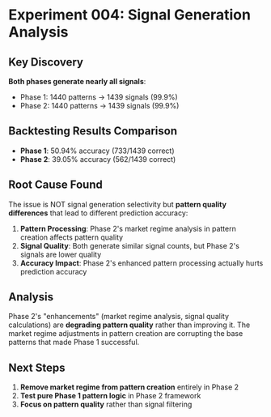 # Experiment 004: Signal Generation Analysis

## Key Discovery
**Both phases generate nearly all signals**: 
- Phase 1: 1440 patterns → 1439 signals (99.9%)
- Phase 2: 1440 patterns → 1439 signals (99.9%)

## Backtesting Results Comparison
- **Phase 1**: 50.94% accuracy (733/1439 correct)
- **Phase 2**: 39.05% accuracy (562/1439 correct)

## Root Cause Found
The issue is NOT signal generation selectivity but **pattern quality differences** that lead to different prediction accuracy:

1. **Pattern Processing**: Phase 2's market regime analysis in pattern creation affects pattern quality
2. **Signal Quality**: Both generate similar signal counts, but Phase 2's signals are lower quality
3. **Accuracy Impact**: Phase 2's enhanced pattern processing actually hurts prediction accuracy

## Analysis
Phase 2's "enhancements" (market regime analysis, signal quality calculations) are **degrading pattern quality** rather than improving it. The market regime adjustments in pattern creation are corrupting the base patterns that made Phase 1 successful.

## Next Steps
1. **Remove market regime from pattern creation** entirely in Phase 2
2. **Test pure Phase 1 pattern logic** in Phase 2 framework
3. **Focus on pattern quality** rather than signal filtering
